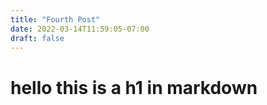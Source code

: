 ```yaml
---
title: "Fourth Post"
date: 2022-03-14T11:59:05-07:00
draft: false
---
```


# hello this is a h1 in markdown 





